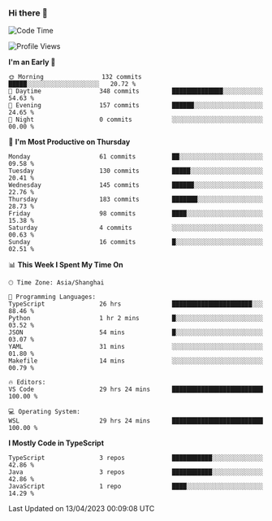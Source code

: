 ### Hi there 👋

<!--
**waynelwz/waynelwz** is a ✨ _special_ ✨ repository because its `README.md` (this file) appears on your GitHub profile.

Here are some ideas to get you started:

- 🔭 I’m currently working on ...
- 🌱 I’m currently learning ...
- 👯 I’m looking to collaborate on ...
- 🤔 I’m looking for help with ...
- 💬 Ask me about ...
- 📫 How to reach me: ...
- 😄 Pronouns: ...
- ⚡ Fun fact: ...
-->

<!--START_SECTION:waka-->
![Code Time](http://img.shields.io/badge/Code%20Time-1%2C265%20hrs%2033%20mins-blue)

![Profile Views](http://img.shields.io/badge/Profile%20Views-0-blue)

**I'm an Early 🐤** 

```text
🌞 Morning                132 commits         █████░░░░░░░░░░░░░░░░░░░░   20.72 % 
🌆 Daytime                348 commits         ██████████████░░░░░░░░░░░   54.63 % 
🌃 Evening                157 commits         ██████░░░░░░░░░░░░░░░░░░░   24.65 % 
🌙 Night                  0 commits           ░░░░░░░░░░░░░░░░░░░░░░░░░   00.00 % 
```
📅 **I'm Most Productive on Thursday** 

```text
Monday                   61 commits          ██░░░░░░░░░░░░░░░░░░░░░░░   09.58 % 
Tuesday                  130 commits         █████░░░░░░░░░░░░░░░░░░░░   20.41 % 
Wednesday                145 commits         ██████░░░░░░░░░░░░░░░░░░░   22.76 % 
Thursday                 183 commits         ███████░░░░░░░░░░░░░░░░░░   28.73 % 
Friday                   98 commits          ████░░░░░░░░░░░░░░░░░░░░░   15.38 % 
Saturday                 4 commits           ░░░░░░░░░░░░░░░░░░░░░░░░░   00.63 % 
Sunday                   16 commits          █░░░░░░░░░░░░░░░░░░░░░░░░   02.51 % 
```


📊 **This Week I Spent My Time On** 

```text
🕑︎ Time Zone: Asia/Shanghai

💬 Programming Languages: 
TypeScript               26 hrs              ██████████████████████░░░   88.46 % 
Python                   1 hr 2 mins         █░░░░░░░░░░░░░░░░░░░░░░░░   03.52 % 
JSON                     54 mins             █░░░░░░░░░░░░░░░░░░░░░░░░   03.07 % 
YAML                     31 mins             ░░░░░░░░░░░░░░░░░░░░░░░░░   01.80 % 
Makefile                 14 mins             ░░░░░░░░░░░░░░░░░░░░░░░░░   00.79 % 

🔥 Editors: 
VS Code                  29 hrs 24 mins      █████████████████████████   100.00 % 

💻 Operating System: 
WSL                      29 hrs 24 mins      █████████████████████████   100.00 % 
```

**I Mostly Code in TypeScript** 

```text
TypeScript               3 repos             ███████████░░░░░░░░░░░░░░   42.86 % 
Java                     3 repos             ███████████░░░░░░░░░░░░░░   42.86 % 
JavaScript               1 repo              ████░░░░░░░░░░░░░░░░░░░░░   14.29 % 
```




 Last Updated on 13/04/2023 00:09:08 UTC
<!--END_SECTION:waka-->
